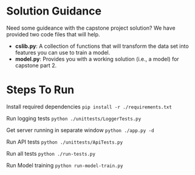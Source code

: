 # Solution Guidance

Need some guideance with the capstone project solution?  We have provided two code files that will help.

* **cslib.py**: A collection of functions that will transform the data set into features you can use to train a model.
* **model.py**:  Provides you with a working solution (i.e., a model) for capstone part 2.  

# Steps To Run

Install required dependencies
```pip install -r ./requirements.txt```

Run logging tests
```python ./unittests/LoggerTests.py```

Get server running in separate window
```python ./app.py -d```

Run API tests
```python ./unittests/ApiTests.py```

Run all tests
```python ./run-tests.py```

Run Model training
```python run-model-train.py```